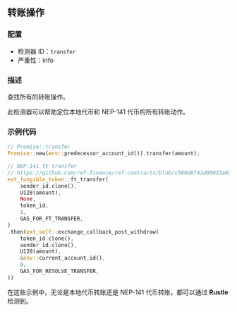 
## 转账操作

### 配置

* 检测器 ID：`transfer`
* 严重性：info

### 描述

查找所有的转账操作。

此检测器可以帮助定位本地代币和 NEP-141 代币的所有转账动作。

### 示例代码

```rust
// Promise::transfer
Promise::new(env::predecessor_account_id()).transfer(amount);
```

```rust
// NEP-141 ft_transfer
// https://github.com/ref-finance/ref-contracts/blob/c580d8742d80033a630a393180163ab70f9f3c94/ref-exchange/src/account_deposit.rs#L446
ext_fungible_token::ft_transfer(
    sender_id.clone(),
    U128(amount),
    None,
    token_id,
    1,
    GAS_FOR_FT_TRANSFER,
)
.then(ext_self::exchange_callback_post_withdraw(
    token_id.clone(),
    sender_id.clone(),
    U128(amount),
    &env::current_account_id(),
    0,
    GAS_FOR_RESOLVE_TRANSFER,
))
```

在这些示例中，无论是本地代币转账还是 NEP-141 代币转账，都可以通过 **Rustle** 检测到。